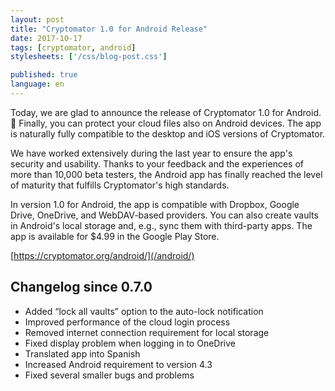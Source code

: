 ```yaml
---
layout: post
title: "Cryptomator 1.0 for Android Release"
date: 2017-10-17
tags: [cryptomator, android]
stylesheets: ['/css/blog-post.css']

published: true
language: en
---
```

Today, we are glad to announce the release of Cryptomator 1.0 for Android. :tada: Finally, you can protect your cloud files also on Android devices. The app is naturally fully compatible to the desktop and iOS versions of Cryptomator.

We have worked extensively during the last year to ensure the app's security and usability. Thanks to your feedback and the experiences of more than 10,000 beta testers, the Android app has finally reached the level of maturity that fulfills Cryptomator's high standards.

In version 1.0 for Android, the app is compatible with Dropbox, Google Drive, OneDrive, and WebDAV-based providers. You can also create vaults in Android's local storage and, e.g., sync them with third-party apps. The app is available for $4.99 in the Google Play Store.

[https://cryptomator.org/android/](/android/)

## Changelog since 0.7.0
- Added “lock all vaults” option to the auto-lock notification
- Improved performance of the cloud login process
- Removed internet connection requirement for local storage
- Fixed display problem when logging in to OneDrive
- Translated app into Spanish
- Increased Android requirement to version 4.3
- Fixed several smaller bugs and problems
